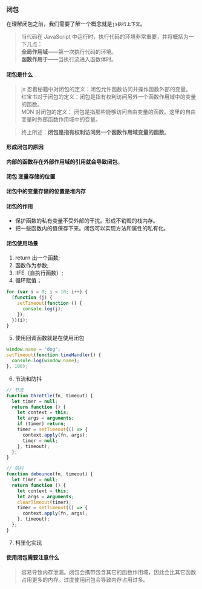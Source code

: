 ### 闭包

在理解闭包之前，我们需要了解一个概念就是`js执行上下文`。

> 当代码在 JavaScript 中运行时，执行代码的环境非常重要，并将概括为一下几点：  
>  **全局作用域**——第一次执行代码的环境。  
>  **函数作用于**——当执行流进入函数体时。

#### 闭包是什么

> js 忍着秘籍中对闭包的定义：闭包允许函数访问并操作函数外部的变量。  
>  红宝书对于闭包的定义：闭包是指有权利访问另外一个函数作用域中的变量的函数。  
>  MDN 对闭包的定义： 闭包是指那些能够访问自由变量的函数。这里的自由变量时外部函数作用域中的变量。

> 终上所述：**闭包是指有权利访问另一个函数作用域变量的函数**。

#### 形成闭包的原因

**内部的函数存在外部作用域的引用就会导致闭包**。

#### 闭包 变量存储的位置

**闭包中的变量存储的位置是堆内存**

#### 闭包的作用

- 保护函数的私有变量不受外部的干扰。形成不销毁的栈内存。
- 把一些函数内的值保存下来。闭包可以实现方法和属性的私有化。

#### 闭包使用场景

1. return 出一个函数;
2. 函数作为参数;
3. IIFE（自执行函数）;
4. 循环赋值；

```js
for (var i = 0; i < 10; i++) {
  (function (j) {
    setTimeout(function () {
      console.log(j);
    });
  })(i);
}
```

5. 使用回调函数就是在使用闭包

```js
window.name = "dog";
setTimeout(function timeHandler() {
  console.log(window.name);
}, 100);
```

6. 节流和防抖

```js
// 节流
function throttle(fn, timeout) {
  let timer = null;
  return function () {
    let context = this;
    let args = arguments;
    if (timer) return;
    timer = setTimeout(() => {
      context.apply(fn, args);
      timer = null;
    }, timeout);
  };
}

// 防抖
function debounce(fn, timeout) {
  let timer = null;
  return function () {
    let context = this;
    let args = arguments;
    clearTimeout(timer);
    timer = setTimeout(() => {
      context.apply(fn, args);
    }, timeout);
  };
}
```

7. 柯里化实现

#### 使用闭包需要注意什么

> 容易导致内存泄漏。闭包会携带包含其它的函数作用域，因此会比其它函数占用更多的内存。过度使用闭包会导致内存占用过多。
